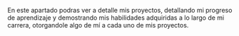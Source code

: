 En este apartado podras ver a detalle mis proyectos, detallando mi progreso de aprendizaje y demostrando mis habilidades adquiridas a lo largo de mi carrera, otorgandole algo de mí a cada uno de mis proyectos.
